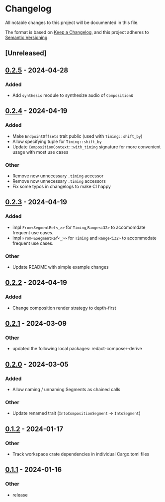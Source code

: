 # Changelog
All notable changes to this project will be documented in this file.

The format is based on [Keep a Changelog](https://keepachangelog.com/en/1.0.0/),
and this project adheres to [Semantic Versioning](https://semver.org/spec/v2.0.0.html).

## [Unreleased]

## [0.2.5](https://github.com/dousto/redact-composer/compare/redact-composer-core-v0.2.4...redact-composer-core-v0.2.5) - 2024-04-28

### Added
- Add `synthesis` module to synthesize audio of `Composition`s

## [0.2.4](https://github.com/dousto/redact-composer/compare/redact-composer-core-v0.2.3...redact-composer-core-v0.2.4) - 2024-04-19

### Added
- Make `EndpointOffsets` trait public (used with `Timing::shift_by`)
- Allow specifying tuple for `Timing::shift_by`
- Update `CompositionContext::with_timing` signature for more convenient usage with most use cases

### Other
- Remove now unnecessary `.timing` accessor
- Remove now unnecessary `.timing` accessors
- Fix some typos in changelogs to make CI happy

## [0.2.3](https://github.com/dousto/redact-composer/compare/redact-composer-core-v0.2.2...redact-composer-core-v0.2.3) - 2024-04-19

### Added
- impl `From<SegmentRef<_>>` for `Timing`,`Range<i32>` to accomomdate frequent use cases.
- impl `From<&SegmentRef<_>>` for `Timing` and `Range<i32>` to accommodate frequent use cases.

### Other
- Update README with simple example changes

## [0.2.2](https://github.com/dousto/redact-composer/compare/redact-composer-core-v0.2.1...redact-composer-core-v0.2.2) - 2024-04-19

### Added
- Change composition render strategy to depth-first

## [0.2.1](https://github.com/dousto/redact-composer/compare/redact-composer-core-v0.2.0...redact-composer-core-v0.2.1) - 2024-03-09

### Other
- updated the following local packages: redact-composer-derive

## [0.2.0](https://github.com/dousto/redact-composer/compare/redact-composer-core-v0.1.2...redact-composer-core-v0.2.0) - 2024-03-05

### Added
- Allow naming / unnaming Segments as chained calls

### Other
- Update renamed trait (`IntoCompositionSegment` -> `IntoSegment`)

## [0.1.2](https://github.com/dousto/redact-composer/compare/redact-composer-core-v0.1.1...redact-composer-core-v0.1.2) - 2024-01-17

### Other
- Track workspace crate dependencies in individual Cargo.toml files

## [0.1.1](https://github.com/dousto/redact-composer/compare/redact-composer-core-v0.1.0...redact-composer-core-v0.1.1) - 2024-01-16

### Other
- release
